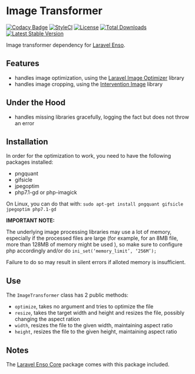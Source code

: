 # Image Transformer
[![Codacy Badge](https://api.codacy.com/project/badge/Grade/49a59dad1899460fa451510ef96307bb)](https://www.codacy.com/app/laravel-enso/ImageTransformer?utm_source=github.com&utm_medium=referral&utm_content=laravel-enso/ImageTransformer&utm_campaign=badger)
[![StyleCI](https://styleci.io/repos/96102464/shield?branch=master)](https://styleci.io/repos/96102464)
[![License](https://poser.pugx.org/laravel-enso/imagetransformer/license)](https://packagist.org/packages/laravel-enso/imagetransformer)
[![Total Downloads](https://poser.pugx.org/laravel-enso/imagetransformer/downloads)](https://packagist.org/packages/laravel-enso/imagetransformer)
[![Latest Stable Version](https://poser.pugx.org/laravel-enso/imagetransformer/version)](https://packagist.org/packages/laravel-enso/imagetransformer)

Image transformer dependency for [Laravel Enso](https://github.com/laravel-enso/Enso).

## Features

- handles image optimization, using the [Laravel Image Optimizer](https://github.com/spatie/laravel-image-optimizer) library
- handles image cropping, using the [Intervention Image](https://github.com/intervention/image) library

## Under the Hood
- handles missing libraries gracefully, logging the fact but does not throw an error

## Installation

In order for the optimization to work, you need to have the following packages installed:
* pngquant
* gifsicle
* jpegoptim
* php7.1-gd or php-imagick

On Linux, you can do that with: `sudo apt-get install pngquant gifsicle jpegoptim php7.1-gd`

**IMPORTANT NOTE:** 

The underlying image processing libraries may use a lot of memory, 
especially if the processed files are large (for example, for an 8MB file, more than 128MB of memory might be used ),
so make sure to configure php accordingly and/or do `ini_set(‘memory_limit’, ‘256M’);`   

Failure to do so may result in silent errors if alloted memory is insufficient.

## Use
The `ImageTransformer` class has 2 public methods:
- `optimize`, takes no argument and tries to optimize the file
- `resize`, takes the target width and height and resizes the file, possibly changing the aspect ration
- `width`, resizes the file to the given width, maintaining aspect ratio
- `height`, resizes the file to the given height, maintaining aspect ratio

## Notes

The [Laravel Enso Core](https://github.com/laravel-enso/Core) package comes with this package included.